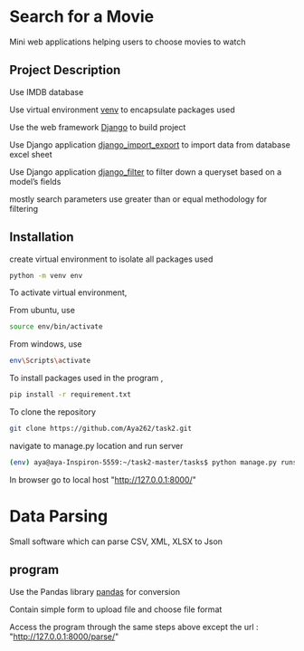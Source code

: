 # Search for a Movie

Mini web applications helping users to choose movies to watch

## Project Description
Use IMDB database 

Use virtual environment [venv](https://docs.python.org/3/library/venv.html) to encapsulate packages used

Use the web framework [Django](https://www.djangoproject.com/) to build project

Use Django application [django_import_export](https://django-import-export.readthedocs.io/en/latest/) to import data from database excel sheet 

Use Django application [django_filter](https://django-filter.readthedocs.io/en/stable/) to filter down a queryset based on a model’s fields

mostly search parameters use greater than or equal methodology for filtering


## Installation

create virtual environment to isolate all packages used

```bash
python -m venv env
```

To activate virtual environment,

From ubuntu, use 

```bash
source env/bin/activate
```
 
From windows, use 

```bash
env\Scripts\activate
```

To install packages used in the program , 

```bash
pip install -r requirement.txt
```

To clone the repository

```bash
git clone https://github.com/Aya262/task2.git
```

navigate to manage.py location and run server
```bash
(env) aya@aya-Inspiron-5559:~/task2-master/tasks$ python manage.py runserver
```
In browser go to local host "http://127.0.0.1:8000/"



# Data Parsing

Small software which can parse CSV, XML,
XLSX to Json

## program

Use the Pandas library [pandas](https://pandas.pydata.org/) for conversion

Contain simple form to upload file and choose file format 

Access the program through the same steps above except the url : "http://127.0.0.1:8000/parse/"
